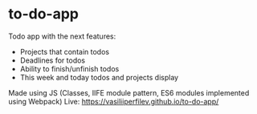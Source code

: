 # to-do-app

Todo app with the next features:
- Projects that contain todos
- Deadlines for todos
- Ability to finish/unfinish todos
- This week and today todos and projects display

Made using JS (Classes, IIFE module pattern, ES6 modules implemented using Webpack)
Live: https://vasiliiperfilev.github.io/to-do-app/
